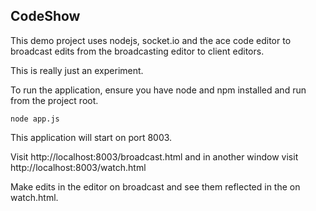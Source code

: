 CodeShow
--------

This demo project uses nodejs, socket.io and the ace code editor to broadcast edits from the broadcasting editor to client editors.

This is really just an experiment.

To run the application, ensure you have node and npm installed and run from the project root.

    node app.js

This application will start on port 8003.

Visit http://localhost:8003/broadcast.html and in another window visit http://localhost:8003/watch.html

Make edits in the editor on broadcast and see them reflected in the on watch.html.
